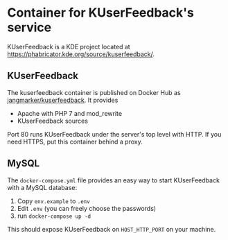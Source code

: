 # Container for KUserFeedback's service

KUserFeedback is a KDE project located at https://phabricator.kde.org/source/kuserfeedback/.

## KUserFeedback
The kuserfeedback container is published on Docker Hub as [jangmarker/kuserfeedback](https://hub.docker.com/r/jangmarker/kuserfeedback). It provides

- Apache with PHP 7 and mod_rewrite
- KUserFeedback sources

Port 80 runs KUserFeedback under the server's top level with HTTP. If you need HTTPS, put this container behind a proxy.

## MySQL
The `docker-compose.yml` file provides an easy way to start KUserFeedback with a MySQL database:
1. Copy `env.example` to `.env`
2. Edit `.env` (you can freely choose the passwords)
3. run `docker-compose up -d`

This should expose KUserFeedback on `HOST_HTTP_PORT` on your machine.
